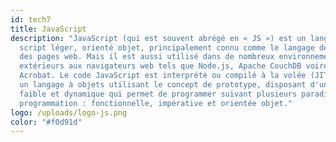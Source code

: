 ```yaml
---
id: tech7
title: JavaScript
description: "JavaScript (qui est souvent abrégé en « JS ») est un langage de
  script léger, orienté objet, principalement connu comme le langage de script
  des pages web. Mais il est aussi utilisé dans de nombreux environnements
  extérieurs aux navigateurs web tels que Node.js, Apache CouchDB voire Adobe
  Acrobat. Le code JavaScript est interprété ou compilé à la volée (JIT). C'est
  un langage à objets utilisant le concept de prototype, disposant d'un typage
  faible et dynamique qui permet de programmer suivant plusieurs paradigmes de
  programmation : fonctionnelle, impérative et orientée objet."
logo: /uploads/logo-js.png
color: "#f0d91d"
---
```

